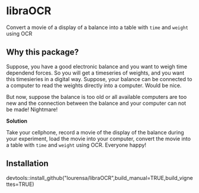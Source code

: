 # libraOCR
Convert a movie of a display of a balance into a table with `time` and `weight` using OCR

## Why this package?

Suppose, you have a good electronic balance and you want 
to weigh time dependend forces. So you will get a timeseries of weights, 
and you want this timesieries in a digital way.
Suppose, your balance can be connected to a computer to read the weights directly into a computer. Would be nice.

But now, suppose the balance is too old or all available computers 
are too new and the connection between the balance and your computer 
can not be made! Nightmare!

**Solution**

Take your cellphone, record a movie of the display of the balance during your experiment, load the movie into your computer, convert the movie into a table with `time` and `weight` using OCR. Everyone happy!

## Installation

devtools::install_github("lourensa/libraOCR",build_manual=TRUE,build_vignettes=TRUE)


